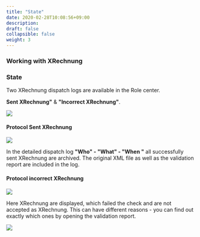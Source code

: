 ```yaml
---
title: "State"
date: 2020-02-28T10:08:56+09:00
description: 
draft: false
collapsible: false
weight: 3
---
```

### Working with XRechnung

### State
Two XRechnung dispatch logs are available in the Role center.

**Sent XRechnung"** & **"Incorrect XRechnung"**.

![](images/XRechnung/xrechnungstatus.png)

#### Protocol Sent XRechnung

![](images/XRechnung/xrechnunguebersicht.png)

In the detailed dispatch log **"Who" - "What" - "When "** all successfully sent XRechnung are archived. The original XML file as well as the validation report are included in the log.

#### Protocol incorrect XRechnung

![](images/XRechnung/xrechnungentwuerfe.png)

Here XRechnung are displayed, which failed the check and are not accepted as XRechnung. This can have different reasons - you can find out exactly which ones by opening the validation report.

![](images/XRechnung/xrechnungbericht.png)